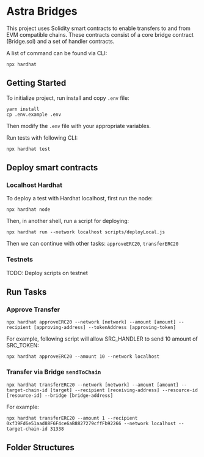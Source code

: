 # Astra Bridges

This project uses Solidity smart contracts to enable transfers to and from EVM compatible chains. These contracts consist of a core bridge contract (Bridge.sol) and a set of handler contracts.

A list of command can be found via CLI:

```shell
npx hardhat
```

## Getting Started

To initialize project, run install and copy `.env` file:

```shell
yarn install
cp .env.example .env
```

Then modify the `.env` file with your appropriate variables.

Run tests with following CLI:

```shell
npx hardhat test
```

## Deploy smart contracts

### Localhost Hardhat

To deploy a test with Hardhat localhost, first run the node:

```shell
npx hardhat node
```

Then, in another shell, run a script for deploying:

```shell
npx hardhat run --network localhost scripts/deployLocal.js
```

Then we can continue with other tasks: `approveERC20`, `transferERC20`

### Testnets

TODO: Deploy scripts on testnet

## Run Tasks

### Approve Transfer

```shell
npx hardhat approveERC20 --network [network] --amount [amount] --recipient [approving-address] --tokenAddress [approving-token]
```

For example, following script will allow SRC_HANDLER to send 10 amount of SRC_TOKEN:

```shell
npx hardhat approveERC20 --amount 10 --network localhost
```

### Transfer via Bridge `sendToChain`

```shell
npx hardhat transferERC20 --network [network] --amount [amount] --target-chain-id [target] --recipient [receiving-address] --resource-id [resource-id] --bridge [bridge-address]
```

For example:

```shell
npx hardhat transferERC20 --amount 1 --recipient 0xf39Fd6e51aad88F6F4ce6aB8827279cffFb92266 --network localhost --target-chain-id 31338
```

## Folder Structures
